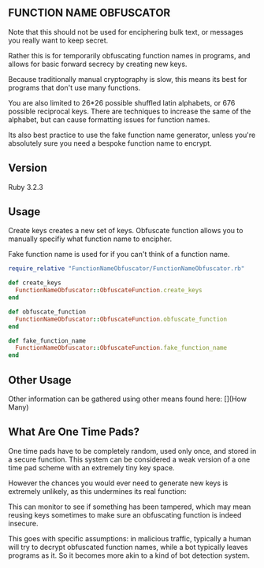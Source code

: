 ## FUNCTION NAME OBFUSCATOR
Note that this should not be used for enciphering bulk text, or messages you really want to keep secret.

Rather this is for temporarily obfuscating function names in programs, and allows for basic forward secrecy by creating new keys.

Because traditionally manual cryptography is slow, this means its best for programs that don't use many functions.

You are also limited to 26*26 possible shuffled latin alphabets, or 676 possible reciprocal keys. There are techniques to increase the same of the alphabet, but can cause formatting issues for function names.

Its also best practice to use the fake function name generator, unless you're absolutely sure you need a bespoke function name to encrypt.

## Version
Ruby 3.2.3

## Usage
Create keys creates a new set of keys. Obfuscate function allows you to manually specifiy what function name to encipher.

Fake function name is used for if you can't think of a function name.

~~~ruby
require_relative "FunctionNameObfuscator/FunctionNameObfuscator.rb"

def create_keys
  FunctionNameObfuscator::ObfuscateFunction.create_keys
end

def obfuscate_function
  FunctionNameObfuscator::ObfuscateFunction.obfuscate_function
end

def fake_function_name
  FunctionNameObfuscator::ObfuscateFunction.fake_function_name
end
~~~

## Other Usage
Other information can be gathered using other means found here: [](How Many)

## What Are One Time Pads?
One time pads have to be completely random, used only once, and stored in a secure function. This system can be considered a weak version of a one time pad scheme with an extremely tiny key space.

However the chances you would ever need to generate new keys is extremely unlikely, as this undermines its real function:

This can monitor to see if something has been tampered, which may mean reusing keys sometimes to make sure an obfuscating function is indeed insecure.

This goes with specific assumptions: in malicious traffic, typically a human will try to decrypt obfuscated function names, while a bot typically leaves programs as it. So it becomes more akin to a kind of bot detection system.
